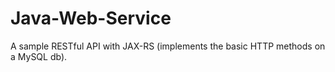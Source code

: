 # Java-Web-Service
A sample RESTful API with JAX-RS (implements the basic HTTP methods on a MySQL db).
